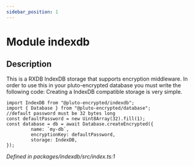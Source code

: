 ```yaml
---
sidebar_position: 1
---
```


# Module indexdb

## Description

This is a RXDB IndexDB storage that supports encryption middleware. In order to use this in your pluto-encrypted database you must write the following code: Creating a IndexDB compatible storage is very simple.

```
import IndexDB from "@pluto-encrypted/indexdb";
import { Database } from "@pluto-encrypted/database";
//default password must be 32 bytes long
const defaultPassword = new Uint8Array(32).fill(1);
const database = db = await Database.createEncrypted({
         name: `my-db`,
         encryptionKey: defaultPassword,
         storage: IndexDB,
});
```

_Defined in packages/indexdb/src/index.ts:1_
